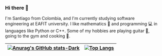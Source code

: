 ### Hi there 👋

I'm Santiago from Colombia, and I'm currently studying software engineering at EAFIT university. I like mathematics 📝 and programming 💻 in languages like Python or C++. Some of my hobbies are playing guitar 🎸, going to the gym and cooking 🍲.

|[![Anurag's GitHub stats-Dark](https://github-readme-stats.vercel.app/api?username=sneusar&show_icons=true&theme=dark)](https://github.com/anuraghazra/github-readme-stats#gh-dark-mode-only)|[![Top Langs](https://github-readme-stats.vercel.app/api/top-langs/?username=sneusar&langs_count=8&layout=compact&theme=dark#gh-dark-mode-only)](https://github.com/anuraghazra/github-readme-stats)|
| ------------- |:-------------:|
